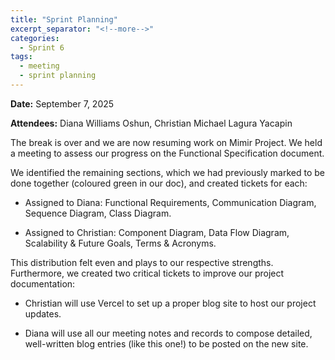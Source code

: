 ```yaml
---
title: "Sprint Planning"
excerpt_separator: "<!--more-->"
categories:
  - Sprint 6
tags:
  - meeting
  - sprint planning
---
```


**Date:** September 7, 2025
<!--more-->

**Attendees:** Diana Williams Oshun, Christian Michael Lagura Yacapin
<!--more-->

The break is over and we are now resuming work on Mimir Project. We held a meeting to assess our progress on the Functional Specification document.
<!--more-->

We identified the remaining sections, which we had previously marked to be done together (coloured green in our doc), and created tickets for each:
<!--more-->

- Assigned to Diana: Functional Requirements, Communication Diagram, Sequence Diagram, Class Diagram.

- Assigned to Christian: Component Diagram, Data Flow Diagram, Scalability & Future Goals, Terms & Acronyms.

This distribution felt even and plays to our respective strengths. Furthermore, we created two critical tickets to improve our project documentation:
<!--more-->

- Christian will use Vercel to set up a proper blog site to host our project updates.

- Diana will use all our meeting notes and records to compose detailed, well-written blog entries (like this one!) to be posted on the new site.


